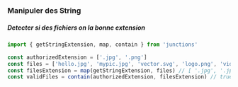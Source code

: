 ### Manipuler des String

##### Detecter si des fichiers on la bonne extension
```javascript
import { getStringExtension, map, contain } from 'junctions'

const authorizedExtension = ['.jpg', '.png']
const files = ['hello.jpg', 'mypic.jpg', 'vector.svg', 'logo.png', 'video.mp4']
const filesExtension = map(getStringExtension, files) // [ '.jpg', '.jpg', '.svg', '.png', '.mp4' ]
const validFiles = contain(authorizedExtension, filesExtension) // true

```
